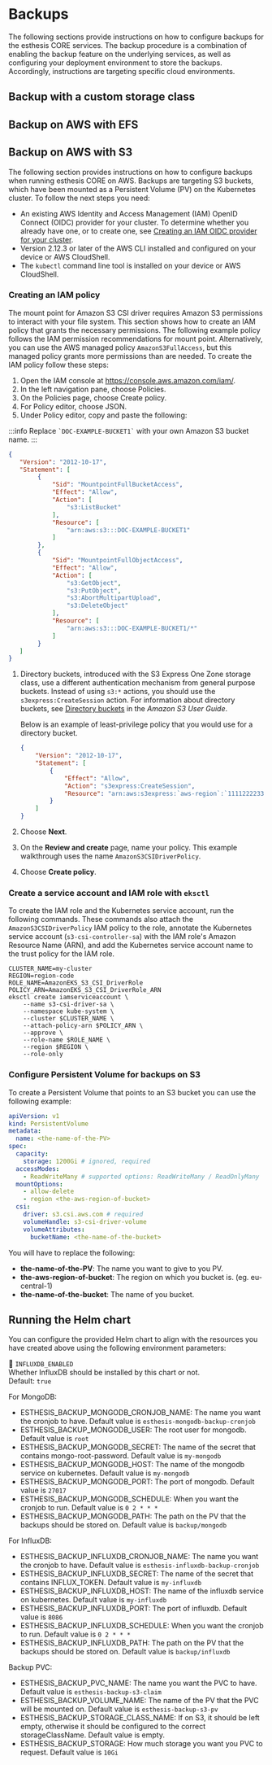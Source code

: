 # Backups
The following sections provide instructions on how to configure backups for the esthesis CORE
services. The backup procedure is a combination of enabling the backup feature on the underlying
services, as well as configuring your deployment environment to store the backups. Accordingly,
instructions are targeting specific cloud environments.

## Backup with a custom storage class

## Backup on AWS with EFS

## Backup on AWS with S3
The following section provides instructions on how to configure backups when running esthesis CORE
on AWS. Backups are targeting S3 buckets, which have been mounted as a Persistent Volume (PV) on
the Kubernetes cluster. To follow the next steps you need:
- An existing AWS Identity and Access Management (IAM) OpenID Connect (OIDC) provider for your
cluster. To determine whether you already have one, or to create one, see
[Creating an IAM OIDC provider for your cluster](https://docs.aws.amazon.com/eks/latest/userguide/enable-iam-roles-for-service-accounts.html).
- Version 2.12.3 or later of the AWS CLI installed and configured on your device or AWS CloudShell.
- The `kubectl` command line tool is installed on your device or AWS CloudShell.

### Creating an IAM policy
The mount point for Amazon S3 CSI driver requires Amazon S3 permissions to interact with your file
system. This section shows how to create an IAM policy that grants the necessary permissions. The
following example policy follows the IAM permission recommendations for mount point. Alternatively,
you can use the AWS managed policy `AmazonS3FullAccess`, but this managed policy grants more
permissions than are needed. To create the IAM policy follow these steps:

1. Open the IAM console at https://console.aws.amazon.com/iam/.
2. In the left navigation pane, choose Policies.
3. On the Policies page, choose Create policy.
4. For Policy editor, choose JSON.
5. Under Policy editor, copy and paste the following:

:::info
Replace `` `DOC-EXAMPLE-BUCKET1` `` with your own Amazon S3 bucket name.
:::

```json
{
   "Version": "2012-10-17",
   "Statement": [
        {
            "Sid": "MountpointFullBucketAccess",
            "Effect": "Allow",
            "Action": [
                "s3:ListBucket"
            ],
            "Resource": [
                "arn:aws:s3:::DOC-EXAMPLE-BUCKET1"
            ]
        },
        {
            "Sid": "MountpointFullObjectAccess",
            "Effect": "Allow",
            "Action": [
                "s3:GetObject",
                "s3:PutObject",
                "s3:AbortMultipartUpload",
                "s3:DeleteObject"
            ],
            "Resource": [
                "arn:aws:s3:::DOC-EXAMPLE-BUCKET1/*"
            ]
        }
   ]
}
```
1.  Directory buckets, introduced with the S3 Express One Zone storage class, use a different authentication mechanism from general purpose buckets. Instead of using  `s3:*`  actions, you should use the  `s3express:CreateSession`  action. For information about directory buckets, see  [Directory buckets](https://docs.aws.amazon.com/AmazonS3/latest/userguide/directory-buckets-overview.html)  in the  _Amazon S3 User Guide_.

    Below is an example of least-privilege policy that you would use for a directory bucket.

    ```json
    {
        "Version": "2012-10-17",
        "Statement": [
            {
                "Effect": "Allow",
                "Action": "s3express:CreateSession",
                "Resource": "arn:aws:s3express:`aws-region`:`111122223333`:bucket/`` `DOC-EXAMPLE-BUCKET1`--az_id--x-s3``"
            }
        ]
    }
    ```
2.  Choose  **Next**.
3.  On the  **Review and create**  page, name your policy. This example walkthrough uses the name  `AmazonS3CSIDriverPolicy`.
4.  Choose  **Create policy**.

### Create a service account and IAM role with  `eksctl`
To create the IAM role and the Kubernetes service account, run the following commands. These commands
also attach the  `AmazonS3CSIDriverPolicy` IAM policy to the role, annotate the Kubernetes service
account (`s3-csi-controller-sa`) with the IAM role's Amazon Resource Name (ARN), and add the
Kubernetes service account name to the trust policy for the IAM role.

```shell
CLUSTER_NAME=my-cluster
REGION=region-code
ROLE_NAME=AmazonEKS_S3_CSI_DriverRole
POLICY_ARN=AmazonEKS_S3_CSI_DriverRole_ARN
eksctl create iamserviceaccount \
    --name s3-csi-driver-sa \
    --namespace kube-system \
    --cluster $CLUSTER_NAME \
    --attach-policy-arn $POLICY_ARN \
    --approve \
    --role-name $ROLE_NAME \
    --region $REGION \
    --role-only
  ```

### Configure Persistent Volume for backups on S3
To create a Persistent Volume that points to an S3 bucket you can use the following example:

```yaml
apiVersion: v1
kind: PersistentVolume
metadata:
  name: <the-name-of-the-PV>
spec:
  capacity:
    storage: 1200Gi # ignored, required
  accessModes:
    - ReadWriteMany # supported options: ReadWriteMany / ReadOnlyMany
  mountOptions:
    - allow-delete
    - region <the-aws-region-of-bucket>
  csi:
    driver: s3.csi.aws.com # required
    volumeHandle: s3-csi-driver-volume
    volumeAttributes:
      bucketName: <the-name-of-the-bucket>
   ```

You will have to replace the following:
 - **the-name-of-the-PV**: The name you want to give to you PV.
 - **the-aws-region-of-bucket**: The region on which you bucket is. (eg. eu-central-1)
 - **the-name-of-the-bucket**: The name of you bucket.

## Running the Helm chart
You can configure the provided Helm chart to align with the resources you have created above using
the following environment parameters:

🔹 `INFLUXDB_ENABLED`<br/>
Whether InfluxDB should be installed by this chart or not.<br/>
Default: `true`

For MongoDB:

- ESTHESIS_BACKUP_MONGODB_CRONJOB_NAME: The name you want the cronjob to have. Default value is `esthesis-mongodb-backup-cronjob`
- ESTHESIS_BACKUP_MONGODB_USER: The root user for mongodb. Default value is `root`
- ESTHESIS_BACKUP_MONGODB_SECRET: The name of the secret that contains mongo-root-password. Default value is `my-mongodb`
- ESTHESIS_BACKUP_MONGODB_HOST: The name of the mongodb service on kubernetes. Default value is `my-mongodb`
- ESTHESIS_BACKUP_MONGODB_PORT: The port of mongodb. Default value is `27017`
- ESTHESIS_BACKUP_MONGODB_SCHEDULE: When you want the cronjob to run. Default value is `0 2 * * *`
- ESTHESIS_BACKUP_MONGODB_PATH: The path on the PV that the backups should be stored on. Default value is `backup/mongodb`

For InfluxDB:

- ESTHESIS_BACKUP_INFLUXDB_CRONJOB_NAME: The name you want the cronjob to have. Default value is `esthesis-influxdb-backup-cronjob`
- ESTHESIS_BACKUP_INFLUXDB_SECRET: The name of the secret that contains INFLUX_TOKEN. Default value is `my-influxdb`
- ESTHESIS_BACKUP_INFLUXDB_HOST: The name of the influxdb service on kubernetes. Default value is `my-influxdb`
- ESTHESIS_BACKUP_INFLUXDB_PORT: The port of influxdb. Default value is `8086`
- ESTHESIS_BACKUP_INFLUXDB_SCHEDULE: When you want the cronjob to run. Default value is `0 2 * * *`
- ESTHESIS_BACKUP_INFLUXDB_PATH: The path on the PV that the backups should be stored on. Default value is `backup/influxdb`

Backup PVC:

- ESTHESIS_BACKUP_PVC_NAME: The name you want the PVC to have. Default value is `esthesis-backup-s3-claim`
- ESTHESIS_BACKUP_VOLUME_NAME: The name of the PV that the PVC will be mounted on. Default value is `esthesis-backup-s3-pv`
- ESTHESIS_BACKUP_STORAGE_CLASS_NAME: If on S3, it should be left empty, otherwise it should be configured to the correct storageClassName. Default value is empty.
- ESTHESIS_BACKUP_STORAGE: How much storage you want you PVC to request. Default value is `10Gi`
